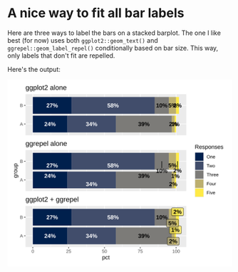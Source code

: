 
# A nice way to fit all bar labels

Here are three ways to label the bars on a stacked barplot. The one I like best (for now) uses both `ggplot2::geom_text()` and `ggrepel::geom_label_repel()` conditionally based on bar size. This way, only labels that don't fit are repelled.

Here's the output:

![](plots.svg)

